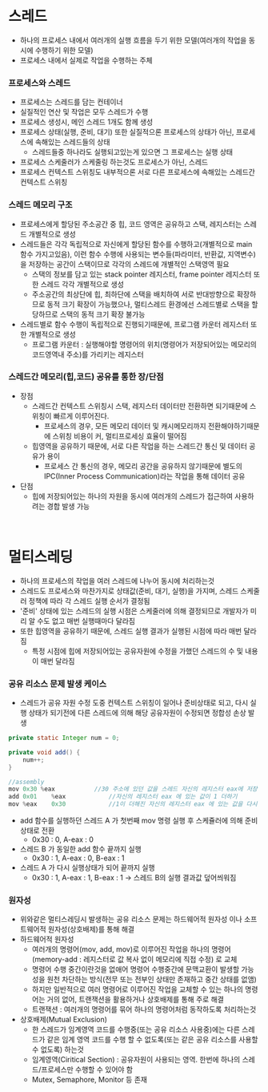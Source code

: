 # 스레드
* 하나의 프로세스 내에서 여러개의 실행 흐름을 두기 위한 모델(여러개의 작업을 동시에 수행하기 위한 모델)
* 프로세스 내에서 실제로 작업을 수행하는 주체

### 프로세스와 스레드
* 프로세스는 스레드를 담는 컨테이너
* 실질적인 연산 및 작업은 모두 스레드가 수행
* 프로세스 생성시, 메인 스레드 1개도 함께 생성
* 프로세스 상태(실행, 준비, 대기) 또한 실질적으론 프로세스의 상태가 아닌, 프로세스에 속해있는 스레드들의 상태
   * 스레드들중 하나라도 실행되고있는게 있으면 그 프로세스는 실행 상태
* 프로세스 스케줄러가 스케줄링 하는것도 프로세스가 아닌, 스레드
* 프로세스 컨텍스트 스위칭도 내부적으론 서로 다른 프로세스에 속해있는 스레드간 컨텍스트 스위칭

### 스레드 메모리 구조
* 프로세스에게 할당된 주소공간 중 힙, 코드 영역은 공유하고 스택, 레지스터는 스레드 개별적으로 생성
* 스레드들은 각각 독립적으로 자신에게 할당된 함수를 수행하고(개별적으로 main 함수 가지고있음), 이런 함수 수행에 사용되는 변수들(파라미터, 반환값, 지역변수)을 저장하는 공간이 스택이므로 각각의 스레드에 개별적인 스택영역 필요
   * 스택의 정보를 담고 있는 stack pointer 레지스터, frame pointer 레지스터 또한 스레드 각각 개별적으로 생성
   * 주소공간의 최상단에 힙, 최하단에 스택을 배치하여 서로 반대방향으로 확장하므로 동적 크기 확장이 가능했으나, 멀티스레드 환경에선 스레드별로 스택을 할당하므로 스택의 동적 크기 확장 불가능
* 스레드별로 함수 수행이 독립적으로 진행되기때문에, 프로그램 카운터 레지스터 또한 개별적으로 생성
   * 프로그램 카운터 : 실행해야할 명령어의 위치(명령어가 저장되어있는 메모리의 코드영역내 주소)를 가리키는 레지스터

### 스레드간 메모리(힙,코드) 공유를 통한 장/단점
* 장점
   * 스레드간 컨텍스트 스위칭시 스택, 레지스터 데이터만 전환하면 되기때문에 스위칭이 빠르게 이루어진다.
      * 프로세스의 경우, 모든 메모리 데이터 및 캐시메모리까지 전환해야하기때문에 스위칭 비용이 커, 멀티프로세싱 효율이 떨어짐
   * 힙영역을 공유하기 때문에, 서로 다른 작업을 하는 스레드간 통신 및 데이터 공유가 용이
      * 프로세스 간 통신의 경우, 메모리 공간을 공유하지 않기때문에 별도의 IPC(Inner Process Communication)라는 작업을 통해 데이터 공유 
* 단점
   * 힙에 저장되어있는 하나의 자원을 동시에 여러개의 스레드가 접근하여 사용하려는 경합 발생 가능 

<br>

# 멀티스레딩
* 하나의 프로세스의 작업을 여러 스레드에 나누어 동시에 처리하는것
* 스레드도 프로세스와 마찬가지로 상태값(준비, 대기, 실행)을 가지며, 스레드 스케줄러 정책에 따라 각 스레드 실행 순서가 결정됨
* '준비' 상태에 있는 스레드의 실행 시점은 스케줄러에 의해 결정되므로 개발자가 미리 알 수도 없고 매번 실행때마다 달라짐 
* 또한 힙영역을 공유하기 때문에, 스레드 실행 결과가 실행된 시점에 따라 매번 달라짐 
   * 특정 시점에 힙에 저장되어있는 공유자원에 수정을 가했던 스레드의 수 및 내용이 매번 달라짐
      
### 공유 리소스 문제 발생 케이스
* 스레드가 공유 자원 수정 도중 컨텍스트 스위칭이 일어나 준비상태로 되고, 다시 실행 상태가 되기전에 다른 스레드에 의해 해당 공유자원이 수정되면 정합성 손상 발생  
```java
private static Integer num = 0;

private void add() {
	num++;
}

//assembly
mov 0x30 %eax			//30 주소에 있던 값을 스레드 자신의 레지스터 eax에 저장
add 0x01	%eax			//자신의 레지스터 eax 에 있는 값이 1 더하기
mov %eax	0x30			//1이 더해진 자신의 레지스터 eax 에 있는 값을 다시 30 주소에 저장
```
* add 함수를 실행하던 스레드 A 가 첫번째 mov 명령 실행 후 스케쥴러에 의해 준비 상태로 전환
   * 0x30 : 0, A-eax : 0
* 스레드 B 가 동일한 add 함수 끝까지 실행
   * 0x30 : 1, A-eax : 0, B-eax : 1
* 스레드 A 가 다시 실행상태가 되어 끝까지 실행
   * 0x30 : 1, A-eax : 1, B-eax : 1 -> 스레드 B의 실행 결과값 덮어씌워짐
 
### 원자성
* 위와같은 멀티스레딩시 발생하는 공유 리소스 문제는 하드웨어적 원자성 이나 소프트웨어적 원자성(상호배제)를 통해 해결
* 하드웨어적 원자성
   * 여러개의 명령어(mov, add, mov)로 이루어진 작업을 하나의 명령어(memory-add : 레지스터로 값 복사 없이 메모리에 직접 수정) 로 교체
   * 명령어 수행 중간이란것을 없애어 명령어 수행중간에 문맥교환이 발생할 가능성을 원천 차단하는 방식(전무 또는 전부인 상태만 존재하고 중간 상태를 없앰)
   * 하지만 일반적으로 여러 명령어로 이루어진 작업을 교체할 수 있는 하나의 명령어는 거의 없어, 트랜잭션을 활용하거나 상호배제를 통해 주로 해결
   * 트랜잭션 : 여러개의 명령어를 묶어 하나의 명령어처럼 동작하도록 처리하는것
* 상호배제(Mutual Exclusion)
   * 한 스레드가 임계영역 코드를 수행중(또는 공유 리소스 사용중)에는 다른 스레드가 같은 임계 영역 코드를 수행 할 수 없도록(또는 같은 공유 리소스를 사용할 수 없도록) 하는것
   * 임계영역(Ciritical Section) : 공유자원이 사용되는 영역. 한번에 하나의 스레드/프로세스만 수행할 수 있어야 함
   * Mutex, Semaphore, Monitor 등 존재